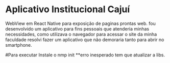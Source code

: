# Aplicativo Institucional Cajuí
WebView em React Native para exposição de paginas prontas web. fou desenvolvido um aplicativo para fins pessoais que atenderia minhas necessidades, como utilizava o navegador para acessar  o site da minha faculdade resolvi fazer um aplicativo que não demoraria tanto para abrir no smartphone. 


#Para executar Instale o nmp init
**erro inesperado tem que atualizar a libs.

